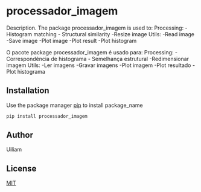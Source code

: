 # processador_imagem

Description. 
The package processador_imagem is used to:
	Processing:
		- Histogram matching
		- Structural similarity
		-Resize image
	Utils:
		-Read image
		-Save image
		-Plot image
		-Plot result
		-Plot histogram

O pacote package processador_imagem é usado para:
	Processing:
		- Correspondência de histograma
		- Semelhança estrutural
		-Redimensionar imagem
	Utils:
		-Ler imagens
		-Gravar imagens
		-Plot imagem
		-Plot resultado
		-Plot histograma

## Installation

Use the package manager [pip](https://pip.pypa.io/en/stable/) to install package_name

```bash
pip install processador_imagem
```

## Author
Uiliam

## License
[MIT](https://choosealicense.com/licenses/mit/)
